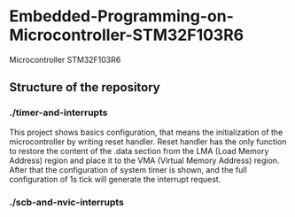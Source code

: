 # Embedded-Programming-on-Microcontroller-STM32F103R6

Microcontroller STM32F103R6

## Structure of the repository
### ./timer-and-interrupts
This project shows basics configuration, that means the initialization of the microcontroller by writing reset handler. Reset handler has the only function to restore the content of the .data section from the LMA (Load Memory Address) region and place it to the VMA (Virtual Memory Address) region. After that the configuration of system timer is shown, and the full configuration of 1s tick will generate the interrupt request.

### ./scb-and-nvic-interrupts

